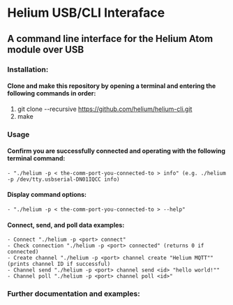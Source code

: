 # Helium USB/CLI Interaface
## A command line interface for the Helium Atom module over USB

### Installation:
 
#### Clone and make this repository by opening a terminal and entering the following commands in order: 
1. git clone --recursive https://github.com/helium/helium-cli.git
2. make

### Usage

#### Confirm you are successfully connected and operating with the following terminal command:
	- "./helium -p < the-comm-port-you-connected-to > info" (e.g. ./helium -p /dev/tty.usbserial-DN01IQCC info)

#### Display command options:
	- "./helium -p < the-comm-port-you-connected-to > --help"

#### Connect, send, and poll data examples:
	- Connect "./helium -p <port> connect"
	- Check connection "./helium -p <port> connected" (returns 0 if connected)
	- Create channel "./helium -p <port> channel create "Helium MQTT"" (prints channel ID if successful)
	- Channel send "./helium -p <port> channel send <id> "hello world!""
	- Channel poll "./helium -p <port> channel poll <id>"

### Further documentation and examples: 